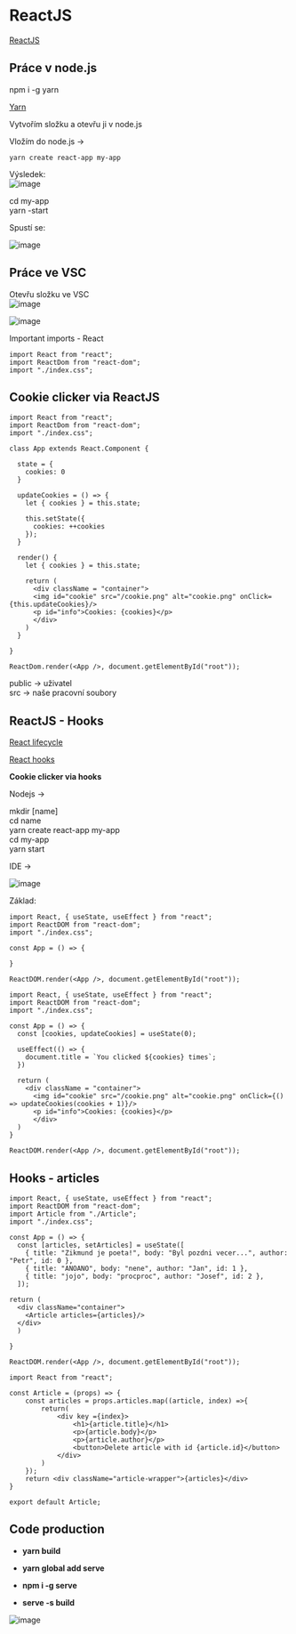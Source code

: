 # ReactJS

<a href="https://reactjs.org/docs/getting-started.html">ReactJS</a>

Práce v node.js
---
npm i -g yarn<br>

<a href="https://create-react-app.dev/docs/getting-started/">Yarn</a>

Vytvořím složku a otevřu ji v node.js

Vložím do node.js ->
```
yarn create react-app my-app
```
Výsledek:<br>
![image](https://user-images.githubusercontent.com/90755554/151770217-ea08a299-d8fe-4c83-9f01-57aac8b00d91.png)

cd my-app<br>
yarn -start<br>

Spustí se: <br>

![image](https://user-images.githubusercontent.com/90755554/151770864-e45bd9e0-1f5d-424a-955a-f59cff4f0f49.png)

Práce ve VSC
---
Otevřu složku ve VSC<br>
![image](https://user-images.githubusercontent.com/90755554/151771242-05affea3-25d4-4e22-b262-bd812716ef84.png)

![image](https://user-images.githubusercontent.com/90755554/151772681-9ce31d01-b1c8-44c0-bfa3-450077a273ff.png)

Important imports - React
```
import React from "react";
import ReactDom from "react-dom";
import "./index.css";
```
Cookie clicker via ReactJS
---

```
import React from "react";
import ReactDom from "react-dom";
import "./index.css";

class App extends React.Component {

  state = {
    cookies: 0
  }

  updateCookies = () => {
    let { cookies } = this.state;

    this.setState({
      cookies: ++cookies
    });
  }

  render() {
    let { cookies } = this.state;

    return (
      <div className = "container">
      <img id="cookie" src="/cookie.png" alt="cookie.png" onClick={this.updateCookies}/>
      <p id="info">Cookies: {cookies}</p>
      </div>
    )
  }

}

ReactDom.render(<App />, document.getElementById("root"));

```
public -> uživatel<br>
src -> naše pracovní soubory

ReactJS - Hooks
---

<a href="https://medium.com/@ralph1786/intro-to-react-component-lifecycle-ac52bf6340c">React lifecycle</a>


<a href="https://reactjs.org/docs/hooks-intro.html">React hooks</a>

<b>Cookie clicker via hooks</b>

Nodejs ->

mkdir [name]<br>
cd name<br>
yarn create react-app my-app<br>
cd my-app<br>
yarn start<br>

IDE -> 

![image](https://user-images.githubusercontent.com/90755554/151941615-d31b296a-f096-495b-a940-59e834a9b70b.png)<br>

Základ:
```
import React, { useState, useEffect } from "react";
import ReactDOM from "react-dom";
import "./index.css";

const App = () => {
  
}

ReactDOM.render(<App />, document.getElementById("root"));
```

```
import React, { useState, useEffect } from "react";
import ReactDOM from "react-dom";
import "./index.css";

const App = () => {
  const [cookies, updateCookies] = useState(0);

  useEffect(() => {
    document.title = `You clicked ${cookies} times`;
  })

  return (
    <div className = "container">
      <img id="cookie" src="/cookie.png" alt="cookie.png" onClick={() => updateCookies(cookies + 1)}/>
      <p id="info">Cookies: {cookies}</p>
      </div>
  )
}

ReactDOM.render(<App />, document.getElementById("root"));
```

Hooks - articles
---

```
import React, { useState, useEffect } from "react";
import ReactDOM from "react-dom";
import Article from "./Article";
import "./index.css";

const App = () => {
  const [articles, setArticles] = useState([
    { title: "Zikmund je poeta!", body: "Byl pozdni vecer...", author: "Petr", id: 0 },
    { title: "ANOANO", body: "nene", author: "Jan", id: 1 },
    { title: "jojo", body: "procproc", author: "Josef", id: 2 },
  ]);

return (
  <div className="container">
    <Article articles={articles}/>
  </div>
  )

}

ReactDOM.render(<App />, document.getElementById("root"));
```

```
import React from "react";

const Article = (props) => {
    const articles = props.articles.map((article, index) =>{
        return(
            <div key ={index}>
                <h1>{article.title}</h1>
                <p>{article.body}</p>
                <p>{article.author}</p>
                <button>Delete article with id {article.id}</button>
            </div>
        )
    });
    return <div className="article-wrapper">{articles}</div>
}

export default Article;
```

Code production
---

- <b>yarn build</b>

- <b>yarn global add serve</b>

- <b>npm i -g serve</b>

- <b>serve -s build</b>

![image](https://user-images.githubusercontent.com/90755554/152959409-4a1a217a-1e31-4ead-83b6-23e9040bb910.png)


